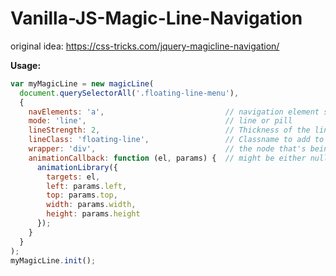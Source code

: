# Vanilla-JS-Magic-Line-Navigation
original idea: https://css-tricks.com/jquery-magicline-navigation/

<strong>Usage:</strong>
```javascript
var myMagicLine = new magicLine(
  document.querySelectorAll('.floating-line-menu'),
  {
    navElements: 'a',                           // navigation element selector
    mode: 'line',                               // line or pill
    lineStrength: 2,                            // Thickness of the line
    lineClass: 'floating-line',                 // Classname to add to the line element
    wrapper: 'div',                             // the node that's being created as an element wrapper
    animationCallback: function (el, params) {  // might be either null or a callback function
      animationLibrary({
        targets: el,
        left: params.left,
        top: params.top,
        width: params.width,
        height: params.height
      });
    }
  }
);
myMagicLine.init();
```
